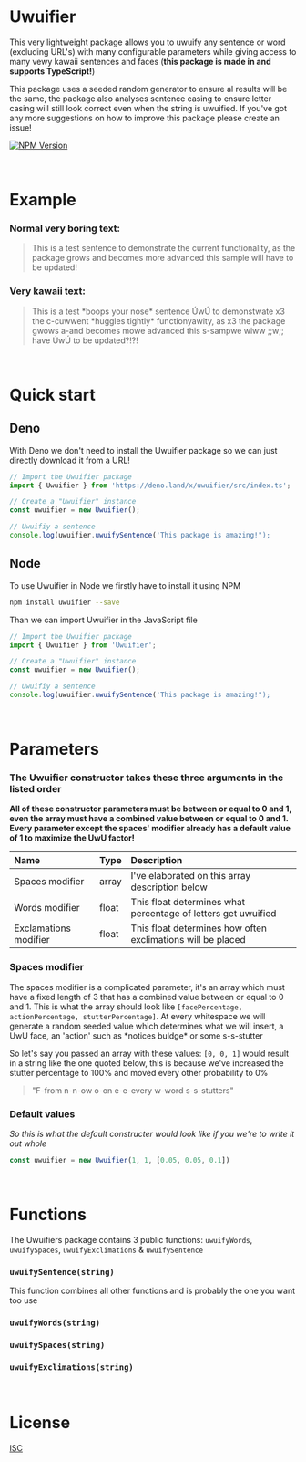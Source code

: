 # Uwuifier

This very lightweight package allows you to uwuify any sentence or word (excluding URL's) with many configurable parameters while giving access to many vewy kawaii sentences and faces (**this package is made in and supports TypeScript!**)

This package uses a seeded random generator to ensure al results will be the same, the package also analyses sentence casing to ensure letter casing will still look correct even when the string is uwuified. If you've got any more suggestions on how to improve this package please create an issue!

[![NPM Version][npm-image]][npm-url]

&nbsp;

# Example

### Normal very boring text:
>This is a test sentence to demonstrate the current functionality, as the package grows and becomes more advanced this sample will have to be updated!

### Very kawaii text:
>This is a test \*boops your nose\* sentence ÚwÚ to demonstwate x3 the c-cuwwent \*huggles tightly\* functionyawity, as x3 the package gwows a-and becomes mowe advanced this s-sampwe wiww ;;w;; have ÚwÚ to be updated?!?!

&nbsp;

# Quick start

## Deno

With Deno we don't need to install the Uwuifier package so we can just directly download it from a URL!

```ts
// Import the Uwuifier package
import { Uwuifier } from 'https://deno.land/x/uwuifier/src/index.ts';

// Create a "Uwuifier" instance
const uwuifier = new Uwuifier();

// Uwuifiy a sentence
console.log(uwuifier.uwuifySentence('This package is amazing!");
```

## Node

To use Uwuifier in Node we firstly have to install it using NPM

```bash
npm install uwuifier --save
```

Than we can import Uwuifier in the JavaScript file

```js
// Import the Uwuifier package
import { Uwuifier } from 'Uwuifier';

// Create a "Uwuifier" instance
const uwuifier = new Uwuifier();

// Uwuifiy a sentence
console.log(uwuifier.uwuifySentence('This package is amazing!");
```

&nbsp;

# Parameters

### The Uwuifier constructor takes these three arguments in the listed order

**All of these constructor parameters must be between or equal to 0 and 1, even the array must have a combined value between or equal to 0 and 1. Every parameter except the spaces' modifier already has a default value of 1 to maximize the UwU factor!**

| Name                  | Type   | Description                                                    |
| :-------------------- | :----- | :------------------------------------------------------------- |
| Spaces modifier       | array  |  I've elaborated on this array description below               |
| Words modifier        | float  |  This float determines what percentage of letters get uwuified |
| Exclamations modifier | float  |  This float determines how often exclimations will be placed   |


### Spaces modifier

The spaces modifier is a complicated parameter, it's an array which must have a fixed length of 3 that has a combined value between or equal to 0 and 1. This is what the array should look like `[facePercentage, actionPercentage, stutterPercentage]`. At every whitespace we will generate a random seeded value which determines what we will insert, a UwU face, an 'action' such as \*notices buldge\* or some s-s-stutter

So let's say you passed an array with these values: `[0, 0, 1]` would result in a string like the one quoted below, this is because we've increased the stutter percentage to 100% and moved every other probability to 0%
> "F-from n-n-ow o-on e-e-every w-word s-s-stutters"

### Default values

*So this is what the default constructer would look like if you we're to write it out whole*

```js
const uwuifier = new Uwuifier(1, 1, [0.05, 0.05, 0.1])
```

&nbsp;

# Functions

The Uwuifiers package contains 3 public functions: `uwuifyWords`, `uwuifySpaces`, `uwuifyExclimations` & `uwuifySentence`

### **`uwuifySentence(string)`**

This function combines all other functions and is probably the one you want too use

### `uwuifyWords(string)`

### `uwuifySpaces(string)`

### `uwuifyExclimations(string)`


&nbsp;

# License

[ISC](http://vjpr.isc-license.org)

[npm-image]: https://img.shields.io/npm/v/uwuifier.svg
[npm-url]: https://www.npmjs.com/package/uwuifier